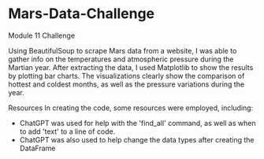 # Mars-Data-Challenge
Module 11 Challenge

Using BeautifulSoup to scrape Mars data from a website, I was able to gather info on the temperatures and atmospheric pressure during the Martian year. After extracting the data, I used Matplotlib to show the results by plotting bar charts. The visualizations clearly show the comparison of hottest and coldest months, as well as the pressure variations during the year.

Resources
In creating the code, some resources were employed, including:
- ChatGPT was used for help with the 'find_all' command, as well as when to add 'text' to a line of code.
- ChatGPT was also used to help change the data types after creating the DataFrame
